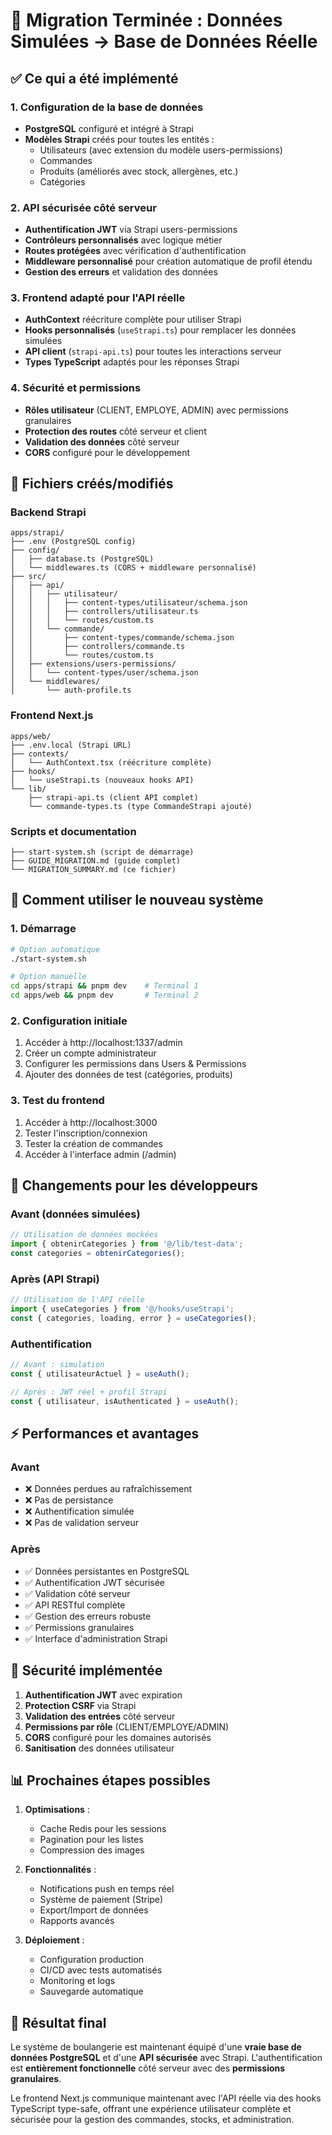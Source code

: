 # 🔄 Migration Terminée : Données Simulées → Base de Données Réelle

## ✅ Ce qui a été implémenté

### 1. Configuration de la base de données
- **PostgreSQL** configuré et intégré à Strapi
- **Modèles Strapi** créés pour toutes les entités :
  - Utilisateurs (avec extension du modèle users-permissions)
  - Commandes 
  - Produits (améliorés avec stock, allergènes, etc.)
  - Catégories

### 2. API sécurisée côté serveur
- **Authentification JWT** via Strapi users-permissions
- **Contrôleurs personnalisés** avec logique métier
- **Routes protégées** avec vérification d'authentification
- **Middleware personnalisé** pour création automatique de profil étendu
- **Gestion des erreurs** et validation des données

### 3. Frontend adapté pour l'API réelle
- **AuthContext** réécriture complète pour utiliser Strapi
- **Hooks personnalisés** (`useStrapi.ts`) pour remplacer les données simulées
- **API client** (`strapi-api.ts`) pour toutes les interactions serveur
- **Types TypeScript** adaptés pour les réponses Strapi

### 4. Sécurité et permissions
- **Rôles utilisateur** (CLIENT, EMPLOYE, ADMIN) avec permissions granulaires
- **Protection des routes** côté serveur et client
- **Validation des données** côté serveur
- **CORS** configuré pour le développement

## 🔧 Fichiers créés/modifiés

### Backend Strapi
```
apps/strapi/
├── .env (PostgreSQL config)
├── config/
│   ├── database.ts (PostgreSQL)
│   └── middlewares.ts (CORS + middleware personnalisé)
├── src/
│   ├── api/
│   │   ├── utilisateur/
│   │   │   ├── content-types/utilisateur/schema.json
│   │   │   ├── controllers/utilisateur.ts
│   │   │   └── routes/custom.ts
│   │   └── commande/
│   │       ├── content-types/commande/schema.json
│   │       ├── controllers/commande.ts
│   │       └── routes/custom.ts
│   ├── extensions/users-permissions/
│   │   └── content-types/user/schema.json
│   └── middlewares/
│       └── auth-profile.ts
```

### Frontend Next.js
```
apps/web/
├── .env.local (Strapi URL)
├── contexts/
│   └── AuthContext.tsx (réécriture complète)
├── hooks/
│   └── useStrapi.ts (nouveaux hooks API)
└── lib/
    ├── strapi-api.ts (client API complet)
    └── commande-types.ts (type CommandeStrapi ajouté)
```

### Scripts et documentation
```
├── start-system.sh (script de démarrage)
├── GUIDE_MIGRATION.md (guide complet)
└── MIGRATION_SUMMARY.md (ce fichier)
```

## 🚀 Comment utiliser le nouveau système

### 1. Démarrage
```bash
# Option automatique
./start-system.sh

# Option manuelle
cd apps/strapi && pnpm dev    # Terminal 1
cd apps/web && pnpm dev       # Terminal 2
```

### 2. Configuration initiale
1. Accéder à http://localhost:1337/admin
2. Créer un compte administrateur
3. Configurer les permissions dans Users & Permissions
4. Ajouter des données de test (catégories, produits)

### 3. Test du frontend
1. Accéder à http://localhost:3000
2. Tester l'inscription/connexion
3. Tester la création de commandes
4. Accéder à l'interface admin (/admin)

## 🔄 Changements pour les développeurs

### Avant (données simulées)
```typescript
// Utilisation de données mockées
import { obtenirCategories } from '@/lib/test-data';
const categories = obtenirCategories();
```

### Après (API Strapi) 
```typescript
// Utilisation de l'API réelle
import { useCategories } from '@/hooks/useStrapi';
const { categories, loading, error } = useCategories();
```

### Authentification
```typescript
// Avant : simulation
const { utilisateurActuel } = useAuth();

// Après : JWT réel + profil Strapi
const { utilisateur, isAuthenticated } = useAuth();
```

## ⚡ Performances et avantages

### Avant
- ❌ Données perdues au rafraîchissement
- ❌ Pas de persistance
- ❌ Authentification simulée
- ❌ Pas de validation serveur

### Après
- ✅ Données persistantes en PostgreSQL
- ✅ Authentification JWT sécurisée
- ✅ Validation côté serveur
- ✅ API RESTful complète
- ✅ Gestion des erreurs robuste
- ✅ Permissions granulaires
- ✅ Interface d'administration Strapi

## 🔐 Sécurité implémentée

1. **Authentification JWT** avec expiration
2. **Protection CSRF** via Strapi
3. **Validation des entrées** côté serveur
4. **Permissions par rôle** (CLIENT/EMPLOYE/ADMIN)
5. **CORS** configuré pour les domaines autorisés
6. **Sanitisation** des données utilisateur

## 📊 Prochaines étapes possibles

1. **Optimisations** :
   - Cache Redis pour les sessions
   - Pagination pour les listes
   - Compression des images

2. **Fonctionnalités** :
   - Notifications push en temps réel
   - Système de paiement (Stripe)
   - Export/Import de données
   - Rapports avancés

3. **Déploiement** :
   - Configuration production
   - CI/CD avec tests automatisés
   - Monitoring et logs
   - Sauvegarde automatique

## 🎉 Résultat final

Le système de boulangerie est maintenant équipé d'une **vraie base de données PostgreSQL** et d'une **API sécurisée** avec Strapi. L'authentification est **entièrement fonctionnelle** côté serveur avec des **permissions granulaires**. 

Le frontend Next.js communique maintenant avec l'API réelle via des hooks TypeScript type-safe, offrant une expérience utilisateur complète et sécurisée pour la gestion des commandes, stocks, et administration.
